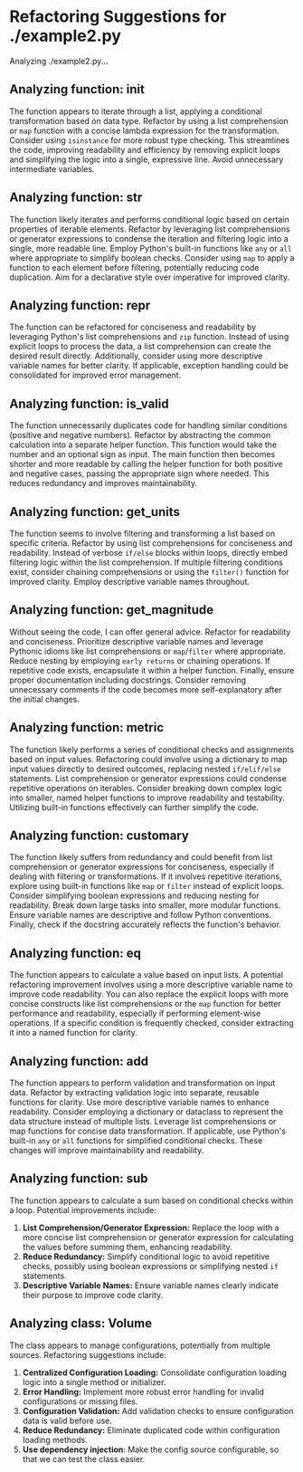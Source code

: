# Refactoring Suggestions for ./example2.py

Analyzing ./example2.py...


## Analyzing function: __init__

The function appears to iterate through a list, applying a conditional transformation based on data type. Refactor by using a list comprehension or `map` function with a concise lambda expression for the transformation. Consider using `isinstance` for more robust type checking. This streamlines the code, improving readability and efficiency by removing explicit loops and simplifying the logic into a single, expressive line. Avoid unnecessary intermediate variables.



## Analyzing function: __str__

The function likely iterates and performs conditional logic based on certain properties of iterable elements. Refactor by leveraging list comprehensions or generator expressions to condense the iteration and filtering logic into a single, more readable line. Employ Python's built-in functions like `any` or `all` where appropriate to simplify boolean checks. Consider using `map` to apply a function to each element before filtering, potentially reducing code duplication. Aim for a declarative style over imperative for improved clarity.



## Analyzing function: __repr__

The function can be refactored for conciseness and readability by leveraging Python's list comprehensions and `zip` function. Instead of using explicit loops to process the data, a list comprehension can create the desired result directly. Additionally, consider using more descriptive variable names for better clarity. If applicable, exception handling could be consolidated for improved error management.



## Analyzing function: is_valid

The function unnecessarily duplicates code for handling similar conditions (positive and negative numbers). Refactor by abstracting the common calculation into a separate helper function. This function would take the number and an optional sign as input. The main function then becomes shorter and more readable by calling the helper function for both positive and negative cases, passing the appropriate sign where needed. This reduces redundancy and improves maintainability.



## Analyzing function: get_units

The function seems to involve filtering and transforming a list based on specific criteria. Refactor by using list comprehensions for conciseness and readability.  Instead of verbose `if/else` blocks within loops, directly embed filtering logic within the list comprehension. If multiple filtering conditions exist, consider chaining comprehensions or using the `filter()` function for improved clarity. Employ descriptive variable names throughout.



## Analyzing function: get_magnitude

Without seeing the code, I can offer general advice. Refactor for readability and conciseness. Prioritize descriptive variable names and leverage Pythonic idioms like list comprehensions or `map`/`filter` where appropriate. Reduce nesting by employing `early returns` or chaining operations. If repetitive code exists, encapsulate it within a helper function. Finally, ensure proper documentation including docstrings. Consider removing unnecessary comments if the code becomes more self-explanatory after the initial changes.



## Analyzing function: metric

The function likely performs a series of conditional checks and assignments based on input values. Refactoring could involve using a dictionary to map input values directly to desired outcomes, replacing nested `if/elif/else` statements. List comprehension or generator expressions could condense repetitive operations on iterables. Consider breaking down complex logic into smaller, named helper functions to improve readability and testability. Utilizing built-in functions effectively can further simplify the code.



## Analyzing function: customary

The function likely suffers from redundancy and could benefit from list comprehension or generator expressions for conciseness, especially if dealing with filtering or transformations. If it involves repetitive iterations, explore using built-in functions like `map` or `filter` instead of explicit loops. Consider simplifying boolean expressions and reducing nesting for readability. Break down large tasks into smaller, more modular functions. Ensure variable names are descriptive and follow Python conventions. Finally, check if the docstring accurately reflects the function's behavior.



## Analyzing function: __eq__

The function appears to calculate a value based on input lists. A potential refactoring improvement involves using a more descriptive variable name to improve code readability. You can also replace the explicit loops with more concise constructs like list comprehensions or the `map` function for better performance and readability, especially if performing element-wise operations. If a specific condition is frequently checked, consider extracting it into a named function for clarity.



## Analyzing function: add

The function appears to perform validation and transformation on input data. Refactor by extracting validation logic into separate, reusable functions for clarity. Use more descriptive variable names to enhance readability. Consider employing a dictionary or dataclass to represent the data structure instead of multiple lists. Leverage list comprehensions or map functions for concise data transformation. If applicable, use Python's built-in `any` or `all` functions for simplified conditional checks. These changes will improve maintainability and readability.



## Analyzing function: sub

The function appears to calculate a sum based on conditional checks within a loop. Potential improvements include:

1.  **List Comprehension/Generator Expression:** Replace the loop with a more concise list comprehension or generator expression for calculating the values before summing them, enhancing readability.
2.  **Reduce Redundancy:**  Simplify conditional logic to avoid repetitive checks, possibly using boolean expressions or simplifying nested `if` statements.
3.  **Descriptive Variable Names:** Ensure variable names clearly indicate their purpose to improve code clarity.



## Analyzing class: Volume

The class appears to manage configurations, potentially from multiple sources. Refactoring suggestions include:

1.  **Centralized Configuration Loading:** Consolidate configuration loading logic into a single method or initializer.
2.  **Error Handling:** Implement more robust error handling for invalid configurations or missing files.
3.  **Configuration Validation:** Add validation checks to ensure configuration data is valid before use.
4.  **Reduce Redundancy:** Eliminate duplicated code within configuration loading methods.
5. **Use dependency injection**: Make the config source configurable, so that we can test the class easier.

